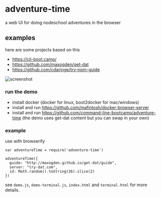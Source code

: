 # adventure-time

a web UI for doing nodeschool adventures in the browser

## examples

here are some projects based on this

- https://cli-boot.camp/
- https://github.com/maxogden/get-dat
- https://github.com/cdaringe/try-npm-guide

![screenshot](screenshot.png)

### run the demo

- install docker (docker for linux, boot2docker for mac/windows)
- install and run https://github.com/mafintosh/docker-browser-server
- install and run https://github.com/command-line-bootcamp/adventure-time (the demo uses get-dat content but you can swap in your own)

### example

use with browserify

```JS
var adventureTime = require('adventure-time')

adventureTime({
  guide: "http://maxogden.github.io/get-dat/guide",
  server: "try-dat.com",
  id: Math.random().toString(36).slice(2)
})
```

see `demo.js`, `demo-terminal.js`, `index.html` and `terminal.html` for more details.
